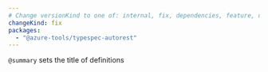 ```yaml
---
# Change versionKind to one of: internal, fix, dependencies, feature, deprecation, breaking
changeKind: fix
packages:
  - "@azure-tools/typespec-autorest"
---
```


`@summary` sets the title of definitions
